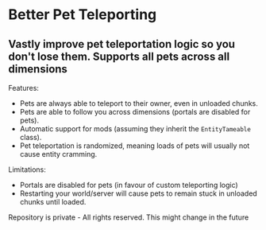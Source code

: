 # Better Pet Teleporting

## Vastly improve pet teleportation logic so you don't lose them. Supports all pets across all dimensions

Features:

- Pets are always able to teleport to their owner, even in unloaded chunks.
- Pets are able to follow you across dimensions (portals are disabled for pets).
- Automatic support for mods (assuming they inherit the `EntityTameable` class).
- Pet teleportation is randomized, meaning loads of pets will usually not cause entity cramming.

Limitations:

- Portals are disabled for pets (in favour of custom teleporting logic)
- Restarting your world/server will cause pets to remain stuck in unloaded chunks until loaded.

Repository is private - All rights reserved.
This might change in the future
